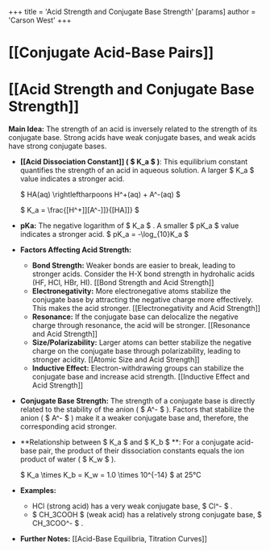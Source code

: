 +++
 title = 'Acid Strength and Conjugate Base Strength'
[params]
	author = 'Carson West'
+++
# [[Conjugate Acid-Base Pairs]]
# [[Acid Strength and Conjugate Base Strength]]

**Main Idea:**  The strength of an acid is inversely related to the strength of its conjugate base.  Strong acids have weak conjugate bases, and weak acids have strong conjugate bases.

* **[[Acid Dissociation Constant]] ( $ K_a $ )**: This equilibrium constant quantifies the strength of an acid in aqueous solution.  A larger  $ K_a $  value indicates a stronger acid.

   $ HA(aq) \rightleftharpoons H^+(aq) + A^-(aq) $ 

   $ K_a = \frac{[H^+]][A^-]]}{[HA]]} $ 

* **pKa:** The negative logarithm of  $ K_a $ .  A smaller  $ pK_a $  value indicates a stronger acid.   $ pK_a = -\log_{10}K_a $ 

* **Factors Affecting Acid Strength:**

    * **Bond Strength:** Weaker bonds are easier to break, leading to stronger acids.  Consider the H-X bond strength in hydrohalic acids (HF, HCl, HBr, HI). [[Bond Strength and Acid Strength]]
    * **Electronegativity:**  More electronegative atoms stabilize the conjugate base by attracting the negative charge more effectively. This makes the acid stronger. [[Electronegativity and Acid Strength]]
    * **Resonance:** If the conjugate base can delocalize the negative charge through resonance, the acid will be stronger. [[Resonance and Acid Strength]]
    * **Size/Polarizability:** Larger atoms can better stabilize the negative charge on the conjugate base through polarizability, leading to stronger acidity. [[Atomic Size and Acid Strength]]
    * **Inductive Effect:** Electron-withdrawing groups can stabilize the conjugate base and increase acid strength.  [[Inductive Effect and Acid Strength]]


* **Conjugate Base Strength:** The strength of a conjugate base is directly related to the stability of the anion ( $ A^- $ ).  Factors that stabilize the anion ( $ A^- $ ) make it a weaker conjugate base and, therefore, the corresponding acid stronger.


* **Relationship between  $ K_a $  and  $ K_b $ **:  For a conjugate acid-base pair, the product of their dissociation constants equals the ion product of water ( $ K_w $ ).

   $ K_a \times K_b = K_w = 1.0 \times 10^{-14} $  at 25°C

* **Examples:**

    * HCl (strong acid) has a very weak conjugate base,  $ Cl^- $ .
    *  $ CH_3COOH $  (weak acid) has a relatively strong conjugate base,  $ CH_3COO^- $ .


* **Further Notes:** [[Acid-Base Equilibria, Titration Curves]]
